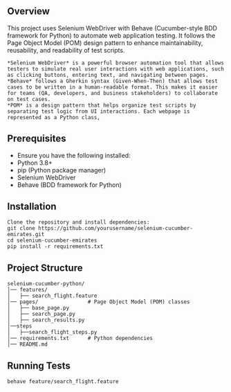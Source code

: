 ## Overview

This project uses Selenium WebDriver with Behave (Cucumber-style BDD framework for Python) to automate web application testing. It follows the Page Object Model (POM) design pattern to enhance maintainability, reusability, and readability of test scripts.

```
*Selenium WebDriver* is a powerful browser automation tool that allows testers to simulate real user interactions with web applications, such as clicking buttons, entering text, and navigating between pages.
*Behave* follows a Gherkin syntax (Given-When-Then) that allows test cases to be written in a human-readable format. This makes it easier for teams (QA, developers, and business stakeholders) to collaborate on test cases.
*POM* is a design pattern that helps organize test scripts by separating test logic from UI interactions. Each webpage is represented as a Python class, 
```
## Prerequisites

- Ensure you have the following installed:
- Python 3.8+
- pip (Python package manager)
- Selenium WebDriver
- Behave (BDD framework for Python)


## Installation
```
Clone the repository and install dependencies:
git clone https://github.com/yourusername/selenium-cucumber-emirates.git
cd selenium-cucumber-emirates
pip install -r requirements.txt
```

## Project Structure

```
selenium-cucumber-python/
│── features/            
│   ├── search_flight.feature     
│── pages/                # Page Object Model (POM) classes
│   ├── base_page.py  
│   ├── search_page.py   
│   ├── search_results.py 
│──steps
│   ├──search_flight_steps.py
│── requirements.txt      # Python dependencies
│── README.md 
```

## Running Tests
```
behave feature/search_flight.feature
```
